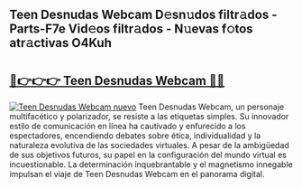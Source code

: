 ## Teen Desnudas Webcam D𝚎sn𝚞dos filtr𝚊dos - Parts-F7e Vid𝚎os filtr𝚊dos - N𝚞evas f𝚘tos atr𝚊ctivas O4Kuh

# <h2><a href="http://mb5r9f1.tromn.icu/?c=Teen+Desnudas+Webcam">🔗👉👉👉 Teen Desnudas Webcam 🔗🔗</a></h2>

[![Teen Desnudas Webcam nuevo](https://i.imgur.com/pEAQMta.gif)](http://mb5r9f1.tromn.icu/?c=Teen+Desnudas+Webcam)
Teen Desnudas Webcam, un personaje multifacético y polarizador, se resiste a las etiquetas simples. Su innovador estilo de comunicación en línea ha cautivado y enfurecido a los espectadores, encendiendo debates sobre ética, individualidad y la naturaleza evolutiva de las sociedades virtuales. A pesar de la ambigüedad de sus objetivos futuros, su papel en la configuración del mundo virtual es incuestionable. La determinación inquebrantable y el magnetismo innegable impulsan el viaje de Teen Desnudas Webcam en el panorama digital.
